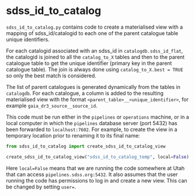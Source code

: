 # sdss_id_to_catalog

`sdss_id_to_catalog.py` contains code to create a materialised view with a mapping of sdss_id/catalogid to each one of the parent catalogue table unique identifiers.

For each catalogid associated with an sdss_id in `catalogdb.sdss_id_flat`, the catalogid is joined to all the `catalog_to_X` tables and then to the parent catalogue table to get the unique identifier (primary key in the parent catalogue table). The join is always done using `catalog_to_X.best = TRUE` so only the best match is considered.

The list of parent catalogues is generated dynamically from the tables in `catalogdb`. For each catalogue, a column is added to the resulting materialised view with the format `<parent_table>__<unique_identifier>`, for example `gaia_dr3_source__source_id`.

This code must be run either in the `pipelines` or `operations` machine, or in a local computer in which the `pipelines` database server (port 5432) has been forwarded to `localhost:7602`. For example, to create the view in a temporary location prior to renaming it to its final name:

```python
from sdss_id_to_catalog import create_sdss_id_to_catalog_view

create_sdss_id_to_catalog_view("sdss_id_to_catalog_temp", local=False)
```

Here `local=False` means that we are running the code somewhere at Utah that can access `pipelines.sdss.org:5432`. It also assumes that the user running the code has permissions to log in and create a new view. This can be changed by setting `user=`.
